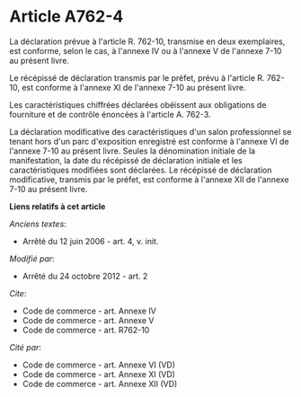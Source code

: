 # Article A762-4

La déclaration prévue à l'article R. 762-10, transmise en deux exemplaires, est conforme, selon le cas, à l'annexe IV ou à
l'annexe V de l'annexe 7-10 au présent livre. 

Le récépissé de déclaration transmis par le préfet, prévu à l'article R. 762-10, est conforme à l'annexe XI de l'annexe 7-10
au présent livre. 

Les caractéristiques chiffrées déclarées obéissent aux obligations de fourniture et de contrôle énoncées à l'article A.
762-3. 

La déclaration modificative des caractéristiques d'un salon professionnel se tenant hors d'un parc d'exposition enregistré
est conforme à l'annexe VI de l'annexe 7-10 au présent livre. Seules la dénomination initiale de la manifestation, la date du
récépissé de déclaration initiale et les caractéristiques modifiées sont déclarées. Le récépissé de déclaration modificative,
transmis par le préfet, est conforme à l'annexe XII de l'annexe 7-10 au présent livre.

**Liens relatifs à cet article**

_Anciens textes_:

  - Arrêté du 12 juin 2006 - art. 4, v. init.

_Modifié par_:

  - Arrêté du 24 octobre 2012 - art. 2

_Cite_:

  - Code de commerce - art. Annexe IV
  - Code de commerce - art. Annexe V
  - Code de commerce - art. R762-10

_Cité par_:

  - Code de commerce - art. Annexe VI (VD)
  - Code de commerce - art. Annexe XI (VD)
  - Code de commerce - art. Annexe XII (VD)
